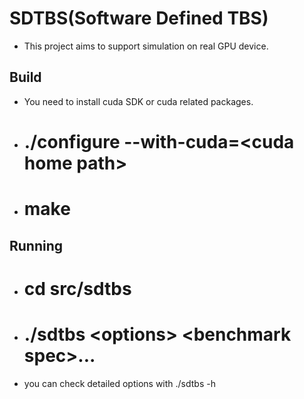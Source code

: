 SDTBS(Software Defined TBS)
===========================
- This project aims to support simulation on real GPU device.

## Build

- You need to install cuda SDK or cuda related packages.
- # ./configure --with-cuda=&lt;cuda home path&gt;
- # make

## Running

- # cd src/sdtbs
- # ./sdtbs &lt;options&gt; &lt;benchmark spec&gt;...
- you can check detailed options with ./sdtbs -h 
